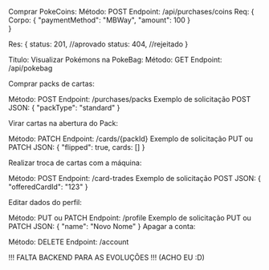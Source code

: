 

Comprar PokeCoins:
Método: POST
Endpoint: /api/purchases/coins
Req: { 
    Corpo: {
        "paymentMethod": "MBWay",
        "amount": 100
    }    
}

Res: {
    status: 201, //aprovado
    status: 404, //rejeitado
}




Titulo: Visualizar Pokémons na PokeBag:
Método: GET
Endpoint: /api/pokebag






Comprar packs de cartas:

Método: POST
Endpoint: /purchases/packs
Exemplo de solicitação POST JSON: { "packType": "standard" }





Virar cartas na abertura do Pack:

Método: PATCH
Endpoint: /cards/{packId}
Exemplo de solicitação PUT ou PATCH JSON: { "flipped": true, cards: [] }




Realizar troca de cartas com a máquina:

Método: POST
Endpoint: /card-trades
Exemplo de solicitação POST JSON: { "offeredCardId": "123" }




Editar dados do perfil:

Método: PUT ou PATCH
Endpoint: /profile
Exemplo de solicitação PUT ou PATCH JSON: { "name": "Novo Nome" }
Apagar a conta:

Método: DELETE
Endpoint: /account

!!! FALTA BACKEND PARA AS EVOLUÇÕES !!!
            (ACHO EU :D)